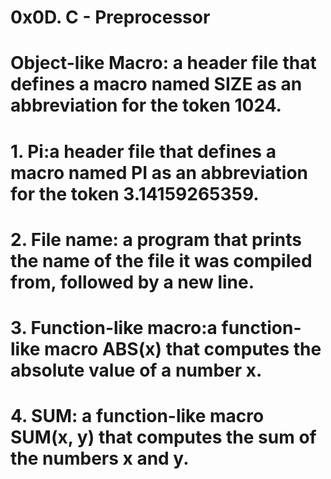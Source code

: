 # 0x0D. C - Preprocessor
# Object-like Macro: a header file that defines a macro named SIZE as an abbreviation for the token 1024.
# 1. Pi:a header file that defines a macro named PI as an abbreviation for the token 3.14159265359.
# 2. File name:  a program that prints the name of the file it was compiled from, followed by a new line.
# 3. Function-like macro:a function-like macro ABS(x) that computes the absolute value of a number x.
# 4. SUM: a function-like macro SUM(x, y) that computes the sum of the numbers x and y.

